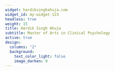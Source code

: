 ```yaml
---
widget: hardiksinghahuja.com
widget_id: my-widget-123
headless: true
weight: 15
title: Hardik Singh Ahuja
subtitle: Master of Arts in Clinical Psychology
active: true
design:
  columns: "2"
  background:
    text_color_light: false
    image_darken: 0
---
```

